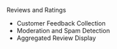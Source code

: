 Reviews and Ratings

- Customer Feedback Collection
- Moderation and Spam Detection
- Aggregated Review Display
